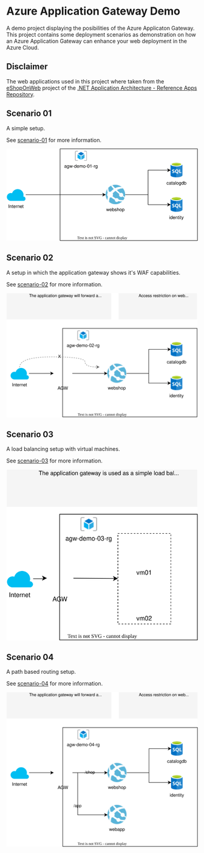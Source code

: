 # Azure Application Gateway Demo

A demo project displaying the posibilities of the Azure Applicaton Gateway.
This project contains some deployment scenarios as demonstration on how
an Azure Application Gateway can enhance your web deployment in the
Azure Cloud.

## Disclaimer

The web applications used in this project where taken
from the [eShopOnWeb](https://github.com/dotnet-architecture/eShopOnWeb)
project of the [.NET Application Architecture - Reference Apps Repository](https://github.com/dotnet-architecture).

## Scenario 01

A simple setup.

See [scenario-01](./scenario-01/README.md) for more information.

![overview scenario 01](scenario-01/scenario-01.svg)

## Scenario 02

A setup in which the application gateway shows it's WAF capabilities.

See [scenario-02](./scenario-02/README.md) for more information.

![overview scenario 02](scenario-02/scenario-02.svg)

## Scenario 03

A load balancing setup with virtual machines.

See [scenario-03](./scenario-03/README.md) for more information.

![overview scenario 03](scenario-03/scenario-03.svg)

## Scenario 04

A path based routing setup.

See [scenario-04](./scenario-04/README.md) for more information.

![overview scenario 04](scenario-04/scenario-04.svg)
